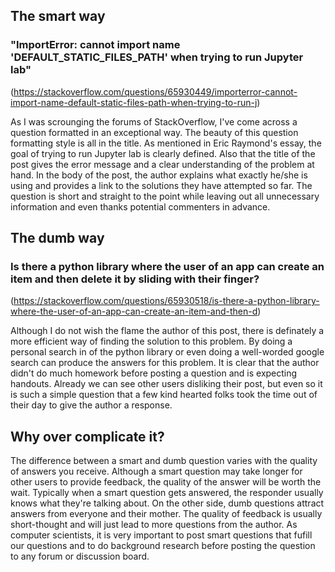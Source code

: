 
## The smart way
### "ImportError: cannot import name 'DEFAULT_STATIC_FILES_PATH' when trying to run Jupyter lab"
(https://stackoverflow.com/questions/65930449/importerror-cannot-import-name-default-static-files-path-when-trying-to-run-j)

As I was scrounging the forums of StackOverflow, I've come across a question formatted in an exceptional way. The beauty of this question formatting style is all in the title. As mentioned in Eric Raymond's essay, the goal of trying to run Jupyter lab is clearly defined. Also that the title of the post gives the error message and a clear understanding of the problem at hand. In the body of the post, the author explains what exactly he/she is using and provides a link to the solutions they have attempted so far. The question is short and straight to the point while leaving out all unnecessary information and even thanks potential commenters in advance.


## The dumb way
### Is there a python library where the user of an app can create an item and then delete it by sliding with their finger?
(https://stackoverflow.com/questions/65930518/is-there-a-python-library-where-the-user-of-an-app-can-create-an-item-and-then-d)

Although I do not wish the flame the author of this post, there is definately a more efficient way of finding the solution to this problem. By doing a personal search in of the python library or even doing a well-worded google search can produce the answers for this problem. It is clear that the author didn't do much homework before posting a question and is expecting handouts. Already we can see other users disliking their post, but even so it is such a simple question that a few kind hearted folks took the time out of their day to give the author a response. 


## Why over complicate it?

The difference between a smart and dumb question varies with the quality of answers you receive. Although a smart question may take longer for other users to provide feedback, the quality of the answer will be worth the wait. Typically when a smart question gets answered, the responder usually knows what they're talking about. On the other side, dumb questions attract answers from everyone and their mother. The quality of feedback is usually short-thought and will just lead to more questions from the author. As computer scientists, it is very important to post smart questions that fufill our questions and to do background research before posting the question to any forum or discussion board.  
